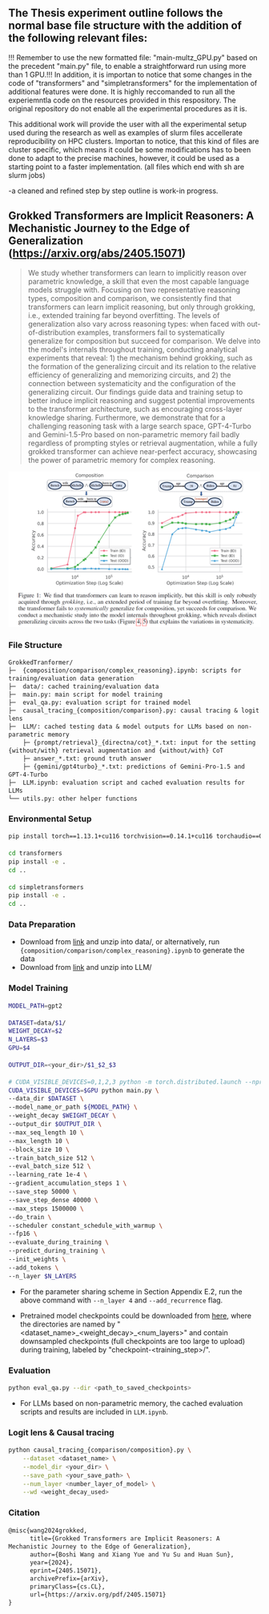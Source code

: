 ## The Thesis experiment outline follows the normal base file structure with the addition of the following relevant files:

!!! Remember to use the new formatted file: "main-multz_GPU.py" based on the precedent "main.py" file, to enable a straightforward run using more than 1 GPU.!!!
In addition, it is importan to notice that some changes in the code of "transformers" and "simpletransformers" for the implementation of additional features were done. It is highly reccomanded to run all the experiemntla code on the resources provided in this respository. The original repository do not enable all the experimental procedures as it is.

This additional work will provide the user with all the experimental setup used during the research as well as examples of slurm files accellerate reproducibility on HPC clusters.
Importan to notice, that this kind of files are cluster specific, which means it could be some modifications has to been done to adapt to the precise machines, however, it could be used as a starting point to a faster implementation. (all files which end with sh are slurm jobs)

-a cleaned and refined step by step outline is work-in progress.



## Grokked Transformers are Implicit Reasoners: A Mechanistic Journey to the Edge of Generalization (https://arxiv.org/abs/2405.15071)

>We study whether transformers can learn to implicitly reason over parametric knowledge, a skill that even the most capable language models struggle with. Focusing on two representative reasoning types, composition and comparison, we consistently find that transformers can learn implicit reasoning, but only through grokking, i.e., extended training far beyond overfitting. The levels of generalization also vary across reasoning types: when faced with out-of-distribution examples, transformers fail to systematically generalize for composition but succeed for comparison. We delve into the model's internals throughout training, conducting analytical experiments that reveal: 1) the mechanism behind grokking, such as the formation of the generalizing circuit and its relation to the relative efficiency of generalizing and memorizing circuits, and 2) the connection between systematicity and the configuration of the generalizing circuit. Our findings guide data and training setup to better induce implicit reasoning and suggest potential improvements to the transformer architecture, such as encouraging cross-layer knowledge sharing. Furthermore, we demonstrate that for a challenging reasoning task with a large search space, GPT-4-Turbo and Gemini-1.5-Pro based on non-parametric memory fail badly regardless of prompting styles or retrieval augmentation, while a fully grokked transformer can achieve near-perfect accuracy, showcasing the power of parametric memory for complex reasoning.

<img width="750" alt="image" src="assets/1.png">


### File Structure
```
GrokkedTranformer/
├─  {composition/comparison/complex_reasoning}.ipynb: scripts for training/evaluation data generation
├─  data/: cached training/evaluation data
├─  main.py: main script for model training
├─  eval_qa.py: evaluation script for trained model
├─  causal_tracing_{composition/comparison}.py: causal tracing & logit lens
├─  LLM/: cached testing data & model outputs for LLMs based on non-parametric memory
    ├─ {prompt/retrieval}_{directna/cot}_*.txt: input for the setting {without/with} retrieval augmentation and {without/with} CoT
    ├─ answer_*.txt: ground truth answer
    ├─ {gemini/gpt4turbo}_*.txt: predictions of Gemini-Pro-1.5 and GPT-4-Turbo
├─  LLM.ipynb: evaluation script and cached evaluation results for LLMs
└── utils.py: other helper functions
```

### Environmental Setup
```bash
pip install torch==1.13.1+cu116 torchvision==0.14.1+cu116 torchaudio==0.13.1 --extra-index-url https://download.pytorch.org/whl/cu116

cd transformers
pip install -e .
cd ..

cd simpletransformers
pip install -e .
cd ..
```

### Data Preparation
- Download from [link](https://buckeyemailosu-my.sharepoint.com/:f:/g/personal/wang_13930_buckeyemail_osu_edu/EghpRAb3V71FnQsi44nuAfsB47HZSmmWuxt5DML2hqtM7w?e=TWeYkW) and unzip into data/, or alternatively, run ```{composition/comparison/complex_reasoning}.ipynb``` to generate the data
- Download from [link](https://buckeyemailosu-my.sharepoint.com/:f:/g/personal/wang_13930_buckeyemail_osu_edu/EiTbt6SLSLhLrJd_kgJJBtIBPerEzHziFVsmn98pP8sSZQ?e=KUaI0d) and unzip into LLM/

### Model Training
```bash
MODEL_PATH=gpt2

DATASET=data/$1/
WEIGHT_DECAY=$2
N_LAYERS=$3
GPU=$4

OUTPUT_DIR=<your_dir>/$1_$2_$3

# CUDA_VISIBLE_DEVICES=0,1,2,3 python -m torch.distributed.launch --nproc_per_node=4 --master_port 12345 main.py \
CUDA_VISIBLE_DEVICES=$GPU python main.py \
--data_dir $DATASET \
--model_name_or_path ${MODEL_PATH} \
--weight_decay $WEIGHT_DECAY \
--output_dir $OUTPUT_DIR \
--max_seq_length 10 \
--max_length 10 \
--block_size 10 \
--train_batch_size 512 \
--eval_batch_size 512 \
--learning_rate 1e-4 \
--gradient_accumulation_steps 1 \
--save_step 50000 \
--save_step_dense 40000 \
--max_steps 1500000 \
--do_train \
--scheduler constant_schedule_with_warmup \
--fp16 \
--evaluate_during_training \
--predict_during_training \
--init_weights \
--add_tokens \
--n_layer $N_LAYERS
```

- For the parameter sharing scheme in Section Appendix E.2, run the above command with ```--n_layer 4``` and ```--add_recurrence``` flag.

- Pretrained model checkpoints could be downloaded from [here](https://buckeyemailosu-my.sharepoint.com/:f:/g/personal/wang_13930_buckeyemail_osu_edu/EtXABU00W65KvWZ4hqKaq6kB7cag7Gi5UUoXH5qMb9AdTg?e=o73sqm), where the directories are named by "<dataset_name>\_<weight_decay>\_<num_layers>" and contain downsampled checkpoints (full checkpoints are too large to upload) during training, labeled by "checkpoint-<training_step>/".

### Evaluation
```bash
python eval_qa.py --dir <path_to_saved_checkpoints>
```

- For LLMs based on non-parametric memory, the cached evaluation scripts and results are included in ```LLM.ipynb```.


### Logit lens & Causal tracing
```bash
python causal_tracing_{comparison/composition}.py \
    --dataset <dataset_name> \
    --model_dir <your_dir> \
    --save_path <your_save_path> \
    --num_layer <number_layer_of_model> \
    --wd <weight_decay_used>
```

### Citation
```
@misc{wang2024grokked,
      title={Grokked Transformers are Implicit Reasoners: A Mechanistic Journey to the Edge of Generalization}, 
      author={Boshi Wang and Xiang Yue and Yu Su and Huan Sun},
      year={2024},
      eprint={2405.15071},
      archivePrefix={arXiv},
      primaryClass={cs.CL},
      url={https://arxiv.org/pdf/2405.15071}
}
```
